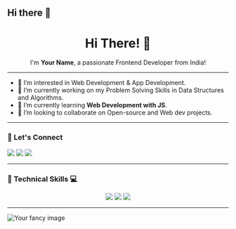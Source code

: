 ## Hi there 👋

<h1 align="center">Hi There! 👋</h1>

<p align="center">
I'm <strong>Your Name</strong>, a passionate Frontend Developer from India!
</p>

---

- 👀 I’m interested in Web Development & App Development.
- 🧠 I’m currently working on my Problem Solving Skills in Data Structures and Algorithms.
- 🌱 I’m currently learning <strong>Web Development with JS</strong>.
- 💞️ I’m looking to collaborate on Open-source and Web dev projects.

---

### 🤝 Let's Connect
<p>
  <a href="https://www.linkedin.com/in/amit-jaiswal-152ab0244/" target="_blank"><img src="https://img.shields.io/badge/LinkedIn-blue?style=for-the-badge&logo=linkedin" /></a>
  <a href="https://www.instagram.com/amit_jaiswal_1318/" target="_blank"><img src="https://img.shields.io/badge/Instagram-pink?style=for-the-badge&logo=instagram" /></a>
  <a href="mailto:imamitsj@gmail.com"><img src="https://img.shields.io/badge/Gmail-red?style=for-the-badge&logo=gmail" /></a>
</p>

---

### 🧠 Technical Skills 💻
<p align="center">
  <!-- Add icons here from https://simpleicons.org/ -->
  <img src="https://img.shields.io/badge/HTML-E34F26?style=for-the-badge&logo=html5&logoColor=white" />
  <img src="https://img.shields.io/badge/CSS-1572B6?style=for-the-badge&logo=css3&logoColor=white" />
  <img src="https://img.shields.io/badge/JavaScript-F7DF1E?style=for-the-badge&logo=javascript&logoColor=black" />
  <!-- Add more as needed -->
</p>

---

![Your fancy image](https://your-image-link.com)
